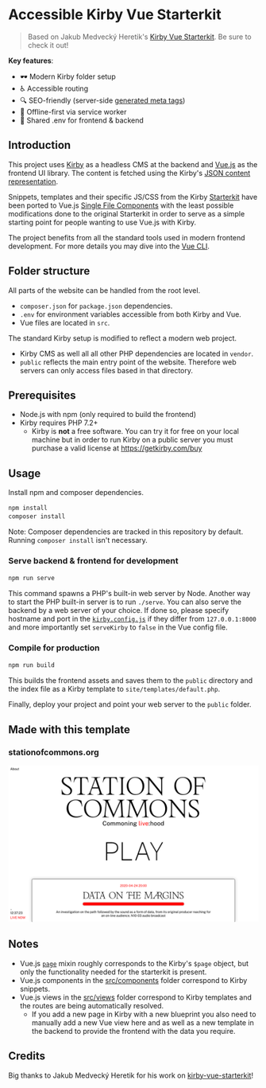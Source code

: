 # Accessible Kirby Vue Starterkit

> Based on Jakub Medvecký Heretik's [Kirby Vue Starterkit](https://github.com/jmheretik/kirby-vue-starterkit). Be sure to check it out!

**Key features**:
- 🕶 Modern Kirby folder setup
- ♿ Accessible routing
- 🔍 SEO-friendly (server-side [generated meta tags](site/snippets/meta.php))
- 🔌 Offline-first via service worker
- 🤝 Shared .env for frontend & backend

## Introduction

This project uses [Kirby](https://getkirby.com/) as a headless CMS at the backend and [Vue.js](https://vuejs.org/) as the frontend UI library. The content is fetched using the Kirby's [JSON content representation](https://getkirby.com/docs/guide/templates/content-representations).

Snippets, templates and their specific JS/CSS from the Kirby [Starterkit](https://github.com/getkirby/starterkit) have been ported to Vue.js [Single File Components](https://vuejs.org/v2/guide/single-file-components.html) with the least possible modifications done to the original Starterkit in order to serve as a simple starting point for people wanting to use Vue.js with Kirby.

The project benefits from all the standard tools used in modern frontend development. For more details you may dive into the [Vue CLI](https://cli.vuejs.org/).

## Folder structure

All parts of the website can be handled from the root level.
  - `composer.json` for `package.json` dependencies.
  - `.env` for environment variables accessible from both Kirby and Vue.
  - Vue files are located in `src`.

The standard Kirby setup is modified to reflect a modern web project.
- Kirby CMS as well all all other PHP dependencies are located in `vendor`.
- `public` reflects the main entry point of the website. Therefore web servers can only access files based in that directory.

## Prerequisites

- Node.js with npm (only required to build the frontend)
- Kirby requires PHP 7.2+
  - Kirby is **not** a free software. You can try it for free on your local machine but in order to run Kirby on a public server you must purchase a valid license at https://getkirby.com/buy

## Usage

Install npm and composer dependencies.

```bash
npm install
composer install
```

Note: Composer dependencies are tracked in this repository by default. Running `composer install` isn't necessary.

### Serve backend & frontend for development

```bash
npm run serve
```

This command spawns a PHP's built-in web server by Node. Another way to start the PHP built-in server is to run `./serve`. You can also serve the backend by a web server of your choice. If done so, please specify hostname and port in the [`kirby.config.js`](kirby.config.js) if they differ from `127.0.0.1:8000` and more importantly set `serveKirby` to `false` in the Vue config file.

### Compile for production

```bash
npm run build
```

This builds the frontend assets and saves them to the `public` directory and the index file as a Kirby template to `site/templates/default.php`.

Finally, deploy your project and point your web server to the `public` folder.

## Made with this template

### stationofcommons.org

![Station of Commons](./.github/screenshot-station-of-commons.png "Station of Commons")

## Notes

- Vue.js [`page`](src/components/mixins/page.js) mixin roughly corresponds to the Kirby's `$page` object, but only the functionality needed for the starterkit is present.
- Vue.js components in the [src/components](src/components) folder correspond to Kirby snippets.
- Vue.js views in the [src/views](src/views) folder correspond to Kirby templates and the routes are being automatically resolved.
  - If you add a new page in Kirby with a new blueprint you also need to manually add a new Vue view here and as well as a new template in the backend to provide the frontend with the data you require.

## Credits

Big thanks to Jakub Medvecký Heretik for his work on [kirby-vue-starterkit](https://github.com/jmheretik/kirby-vue-starterkit)!
